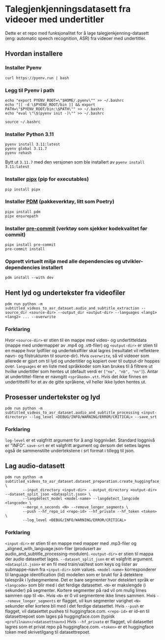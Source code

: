 # Talegjenkjenningsdatasett fra videoer med undertitler
Dette er et repo med funksjonalitet for å lage talegjenkjenning-datasett (eng: automatic speech recognition, ASR) fra videoer med undertitler.

## Hvordan installere

### Installer Pyenv
```
curl https://pyenv.run | bash
```

### Legg til Pyenv i path
```
echo "export PYENV_ROOT=\"$HOME/.pyenv\"" >> ~/.bashrc
echo "[[ -d \$PYENV_ROOT/bin ]] && export PATH=\"$PYENV_ROOT/bin:\$PATH\"" >> ~/.bashrc
echo "eval \"\$(pyenv init -)\"" >> ~/.bashrc

source ~/.bashrc
```

### Installer Python 3.11
```
pyenv install 3.11:latest
pyenv global 3.11.7
pyenv rehash
```
Bytt ut `3.11.7` med den versjonen som ble installert av `pyenv install 3.11:latest`

### Installer [pipx](https://pipx.pypa.io/stable/) (pip for executables)
```
pip install pipx
```

### Installer [PDM](https://pdm-project.org/latest/) (pakkeverktøy, litt som Poetry)
```
pipx install pdm
pipx ensurepath
```

### Installer [pre-commit](https://pre-commit.com/) (verktøy som sjekker kodekvalitet før commit)
```
pipx install pre-commit
pre-commit install
```

### Opprett virtuelt miljø med alle dependencies og utvikler-dependencies installert
```
pdm install --with dev
```


## Hent lyd og undertekster fra videofiler

```
pdm run python -m subtitled_videos_to_asr_dataset.audio_and_subtitle_extraction --source_dir <source-dir> --output_dir <output-dir> --languages <lang1> <lang2> ... --overwrite
```
### Forklaring
Hvor `<source-dir>` er stien til en mappe med video- og undertitteldata (mappe med undermapper av .mp4 og .vtt-filer)
og `<output-dir>` er stien til en mappe hvor lydfiler og undertekstfiler skal lagres (resultatet vil reflektere navn- og filstrukturen til source-dir).
Hvis `overwrite`, så vil videoer som allerede er gjort om til lyd og undertitler og kopiert over til output-dir hoppes over.
`languages` er en liste med språkkoder som kan brukes til å filtrere ut hvilke undertitler som hentes ut (default verdi er `["no", "nb", "nn"]`). Antar at undertittel-filene er navngitt `<språkode>.vtt`. Hvis det ikke finnes en undertittelfil for et av de gitte språkene, vil heller ikke lyden hentes ut.

## Prosesser undertekster og lyd
```
pdm run python -m subtitled_videos_to_asr_dataset.audio_and_subtitle_processing <input-directory> --log_level <DEBUG/INFO/WARNING/ERROR/CRITICAL> --save_srt
```
### Forklaring
`log-level` er et valgfritt argument for å angi loggnivået. Standard loggnivå er "INFO".
`save-srt` er et valgfritt argument og dersom det settes lagres også de sammenstilte undertekstene i srt format i tillegg til json.

## Lag audio-datasett
```
pdm run python -m subtitled_videos_to_asr_dataset.dataset_preparation.create_huggingface_dataset \
        --input_directory <input-dir> --output_directory <output-dir> --dataset_split_json <datasplit.json> \
        --langdetect_model <model-name> --langdetect_langcode <langcode> \
        --merge_n_seconds <N> --remove_longer_segments \
        --push --hf_repo_id <repo-id> --hf_private --hf_token <token> \
        --log_level <DEBUG/INFO/WARNING/ERROR/CRITICAL>
```
### Forklaring
`<input-dir>` er stien til en mappe med mapper med .mp3-filer og _aligned_with_language.json-filer (produsert av audio_and_subtitle_processing-modulen).
`<output-dir>` er stien til mappa der audio datasettet lages.
`--dataset_split_json` er et valgfritt argument. `<datasplit.json>` er en fil med train/val/test som keys og lister av submappe-navn fra `<input-dir>` som values.
`<model-name>` korresponderer til language identification (lid) modellen som er brukt for å detektere talespråk i lydsegmentene.
Det er bare segmenter hvor detektert språk er `<langcode>` som blir med i det ferdige datasettet.
`<N>` er makslengde (i sekunder) på segmenter. Kortere segmenter på rad vil om mulig limes sammen opp til `<N>`. Hvis `<N>` er 0 vil segmentene ikke limes sammen.
Hvis `--remove_longer_segments` er flagget, vil kun segmenter varighet `<N>` sekunder eller kortere bli med i det ferdige datasettet.
Hvis `--push` er flagget, vil datasettet pushes til huggingface.com.
`<repo-id>` er id-en til datasettrepoet som lages på huggingface.com (typisk `<profilnavn>/<datasettnavn>`)
Hvis `--hf_private` er flagget, vil datasettet lagres som et privat repo på huggingface.com.
`<token>` er et huggingface token med skrivetilgang til datasettrepoet.
